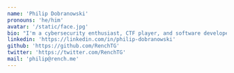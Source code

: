 ```yaml
---
name: 'Philip Dobranowski'
pronouns: 'he/him'
avatar: '/static/face.jpg'
bio: "I'm a cybersecurity enthusiast, CTF player, and software developer. Feel free to check out my about page or contact me at the links below!"
linkedin: 'https://linkedin.com/in/philip-dobranowski'
github: 'https://github.com/RenchTG'
twitter: 'https://twitter.com/RenchTG'
mail: 'philip@rench.me'
---
```

